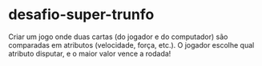 # desafio-super-trunfo
Criar um jogo onde duas cartas (do jogador e do computador) são comparadas em atributos (velocidade, força, etc.). O jogador escolhe qual atributo disputar, e o maior valor vence a rodada!
